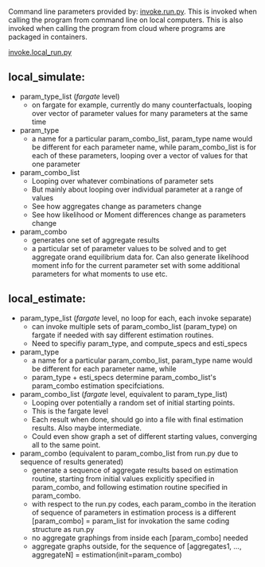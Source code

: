 Command line parameters provided by: [invoke.run.py](/invoke/run.py). This is invoked
when calling the program from command line on local computers. This is also invoked
when calling the program from cloud where programs are packaged in containers.

[invoke.local_run.py](/invoke/run.py)


## local_simulate:

- param_type_list (*fargate* level)
  + on fargate for example, currently do many counterfactuals, looping over vector of parameter values for many parameters at the same time
- param_type
  + a name for a particular param_combo_list, param_type name would be different for each parameter name, while
  param_combo_list is for each of these parameters, looping over a vector of values for that one parameter
- param_combo_list
  + Looping over whatever combinations of parameter sets
  + But mainly about looping over individual parameter at a range of values
  + See how aggregates change as parameters change
  + See how likelihood or Moment differences change as parameters change
- param_combo
  + generates one set of aggregate results
  + a particular set of parameter values to be solved and to get aggregate orand equilibrium
  data for. Can also generate likelihood moment info for the current parameter set with some
  additional parameters for what moments to use etc.

## local_estimate:

- param_type_list (*fargate* level, no loop for each, each invoke separate)
  + can invoke multiple sets of param_combo_list (param_type) on fargate if needed with say different estimation routines.
  + Need to specifiy param_type, and compute_specs and esti_specs
- param_type
  + a name for a particular param_combo_list, param_type name would be different for each parameter name, while
  + param_type + esti_specs determine param_combo_list's param_combo estimation specifciations.
- param_combo_list (*fargate* level, equivalent to param_type_list)
  + Looping over potentially a random set of initial starting points.
  + This is the fargate level
  + Each result when done, should go into a file with final estimation results. Also maybe intermediate.
  + Could even show graph a set of different starting values, converging all to the same point.
- param_combo (equivalent to param_combo_list from run.py due to sequence of results generated)
  + generate a sequence of aggregate results based on estimation routine, starting from initial values explicitly specified in param_combo, and following estimation routine specified in param_combo.
  + with respect to the run.py codes, each param_combo in the iteration of sequence of parameters in estimation process is a different [param_combo] = param_list for invokation the same coding structure as run.py
  + no aggregate graphings from inside each [param_combo] needed
  + aggregate graphs outside, for the sequence of [aggregates1, ..., aggregateN] = estimation(init=param_combo)
